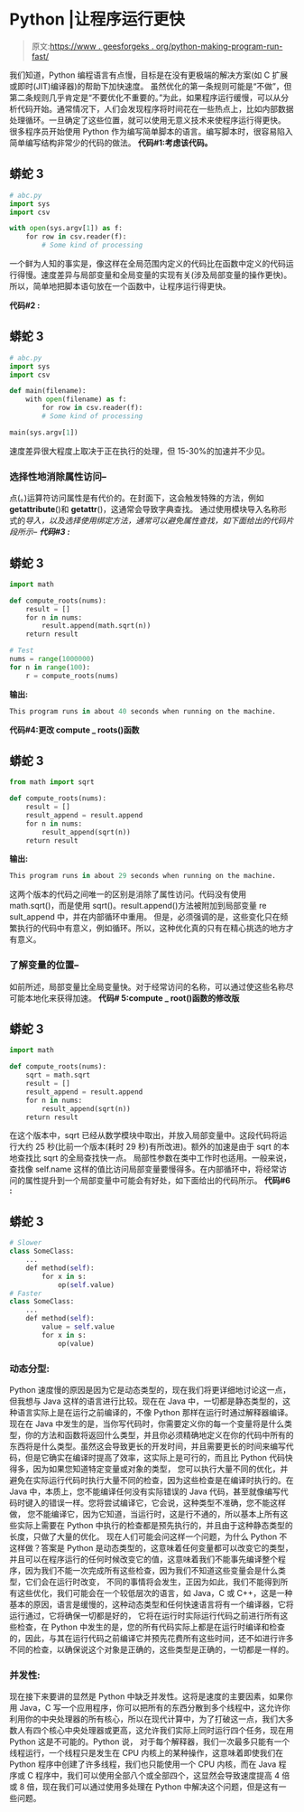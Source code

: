 # Python |让程序运行更快

> 原文:[https://www . geesforgeks . org/python-making-program-run-fast/](https://www.geeksforgeeks.org/python-making-program-run-faster/)

我们知道，Python 编程语言有点慢，目标是在没有更极端的解决方案(如 C 扩展或即时(JIT)编译器)的帮助下加快速度。
虽然优化的第一条规则可能是“不做”，但第二条规则几乎肯定是“不要优化不重要的。”为此，如果程序运行缓慢，可以从分析代码开始。通常情况下，人们会发现程序将时间花在一些热点上，比如内部数据处理循环。一旦确定了这些位置，就可以使用无意义技术来使程序运行得更快。
很多程序员开始使用 Python 作为编写简单脚本的语言。编写脚本时，很容易陷入简单编写结构非常少的代码的做法。
**代码#1:考虑该代码。**

## 蟒蛇 3

```py
# abc.py
import sys
import csv

with open(sys.argv[1]) as f:
    for row in csv.reader(f):
        # Some kind of processing
```

一个鲜为人知的事实是，像这样在全局范围内定义的代码比在函数中定义的代码运行得慢。速度差异与局部变量和全局变量的实现有关(涉及局部变量的操作更快)。所以，简单地把脚本语句放在一个函数中，让程序运行得更快。

**代码#2 :**

## 蟒蛇 3

```py
# abc.py
import sys
import csv

def main(filename):
    with open(filename) as f:
        for row in csv.reader(f):
        # Some kind of processing

main(sys.argv[1])
```

速度差异很大程度上取决于正在执行的处理，但 15-30%的加速并不少见。

### 选择性地消除属性访问–

点(。)运算符访问属性是有代价的。在封面下，这会触发特殊的方法，例如 __getattribute__()和 __getattr__()，这通常会导致字典查找。
通过使用模块导入名称形式的*导入，以及选择使用绑定方法，通常可以避免属性查找，如下面给出的代码片段所示–
**代码#3 :*** 

## 蟒蛇 3

```py
import math

def compute_roots(nums):
    result = []
    for n in nums:
        result.append(math.sqrt(n))
    return result

# Test
nums = range(1000000)
for n in range(100):
    r = compute_roots(nums)
```

**输出:**

```py
This program runs in about 40 seconds when running on the machine.

```

**代码#4:更改 compute _ roots()函数**

## 蟒蛇 3

```py
from math import sqrt

def compute_roots(nums):
    result = []
    result_append = result.append
    for n in nums:
        result_append(sqrt(n))
    return result
```

**输出:**

```py
This program runs in about 29 seconds when running on the machine.

```

这两个版本的代码之间唯一的区别是消除了属性访问。代码没有使用 math.sqrt()，而是使用 sqrt()。result.append()方法被附加到局部变量 re
sult_append 中，并在内部循环中重用。
但是，必须强调的是，这些变化只在频繁执行的代码中有意义，例如循环。所以，这种优化真的只有在精心挑选的地方才有意义。

### 了解变量的位置–

如前所述，局部变量比全局变量快。对于经常访问的名称，可以通过使这些名称尽可能本地化来获得加速。
**代码# 5:compute _ root()函数的修改版**

## 蟒蛇 3

```py
import math

def compute_roots(nums):
    sqrt = math.sqrt
    result = []
    result_append = result.append
    for n in nums:
        result_append(sqrt(n))
    return result
```

在这个版本中，sqrt 已经从数学模块中取出，并放入局部变量中。这段代码将运行大约 25 秒(比前一个版本(耗时 29 秒)有所改进)。额外的加速是由于 sqrt 的本地查找比 sqrt 的全局查找快一点。
局部性参数在类中工作时也适用。一般来说，查找像 self.name 这样的值比访问局部变量要慢得多。在内部循环中，将经常访问的属性提升到一个局部变量中可能会有好处，如下面给出的代码所示。
**代码#6 :**

## 蟒蛇 3

```py
# Slower
class SomeClass:
    ...
    def method(self):
        for x in s:
            op(self.value)
# Faster
class SomeClass:
    ...
    def method(self):
        value = self.value
        for x in s:
            op(value)
```

### **动态分型:**

Python 速度慢的原因是因为它是动态类型的，现在我们将更详细地讨论这一点，但我想与 Java 这样的语言进行比较。现在在 Java 中，一切都是静态类型的，这种语言实际上是在运行之前编译的，不像 Python 那样在运行时通过解释器编译。现在在 Java 中发生的是，当你写代码时，你需要定义你的每一个变量将是什么类型，你的方法和函数将返回什么类型，并且你必须精确地定义在你的代码中所有的东西将是什么类型。虽然这会导致更长的开发时间，并且需要更长的时间来编写代码，但是它确实在编译时提高了效率，这实际上是可行的，而且比 Python 代码快得多，因为如果您知道特定变量或对象的类型， 您可以执行大量不同的优化，并避免在实际运行代码时执行大量不同的检查，因为这些检查是在编译时执行的。在 Java 中，本质上，您不能编译任何没有实际错误的 Java 代码，甚至就像编写代码时键入的错误一样。您将尝试编译它，它会说，这种类型不准确，您不能这样做， 您不能编译它，因为它知道，当运行时，这是行不通的，所以基本上所有这些实际上需要在 Python 中执行的检查都是预先执行的，并且由于这种静态类型的长度，只做了大量的优化。 现在人们可能会问这样一个问题，为什么 Python 不这样做？答案是 Python 是动态类型的，这意味着任何变量都可以改变它的类型，并且可以在程序运行的任何时候改变它的值，这意味着我们不能事先编译整个程序，因为我们不能一次完成所有这些检查，因为我们不知道这些变量会是什么类型，它们会在运行时改变， 不同的事情将会发生，正因为如此，我们不能得到所有这些优化，我们可能会在一个较低层次的语言，如 Java，C 或 C++，这是一种基本的原因，语言是缓慢的，这种动态类型和任何快速语言将有一个编译器，它将运行通过，它将确保一切都是好的， 它将在运行时实际运行代码之前进行所有这些检查，在 Python 中发生的是，您的所有代码实际上都是在运行时编译和检查的，因此，与其在运行代码之前编译它并预先花费所有这些时间，还不如进行许多不同的检查，以确保说这个对象是正确的，这些类型是正确的，一切都是一样的。

### 并发性:

现在接下来要讲的显然是 Python 中缺乏并发性。这将是速度的主要因素，如果你用 Java，C 写一个应用程序，你可以把所有的东西分散到多个线程中，这允许你利用你的中央处理器的所有核心，所以在现代计算中，为了打破这一点，我们大多数人有四个核心中央处理器或更高，这允许我们实际上同时运行四个任务，现在用 Python 这是不可能的。Python 说， 对于每个解释器，我们一次最多只能有一个线程运行，一个线程只是发生在 CPU 内核上的某种操作，这意味着即使我们在 Python 程序中创建了许多线程，我们也只能使用一个 CPU 内核，而在 Java 程序或 C 程序中，我们可以使用全部八个或全部四个，这显然会导致速度提高 4 倍或 8 倍，现在我们可以通过使用多处理在 Python 中解决这个问题，但是这有一些问题。